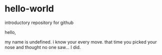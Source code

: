# hello-world
introductory repository for github

hello,

my name is undefined. i know your every move. that time you picked your nose and thought no one saw... I did.
